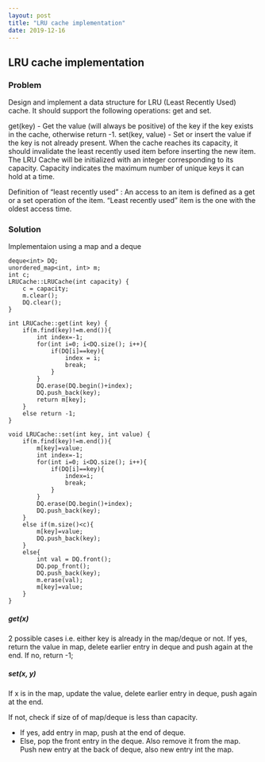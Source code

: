 ```yaml
---
layout: post
title: "LRU cache implementation"
date: 2019-12-16
---
```


## LRU cache implementation
### Problem
Design and implement a data structure for LRU (Least Recently Used) cache. It should support the following operations: get and set.

get(key) - Get the value (will always be positive) of the key if the key exists in the cache, otherwise return -1.
set(key, value) - Set or insert the value if the key is not already present. When the cache reaches its capacity, it should invalidate the least recently used item before inserting the new item.
The LRU Cache will be initialized with an integer corresponding to its capacity. Capacity indicates the maximum number of unique keys it can hold at a time.

Definition of “least recently used” : An access to an item is defined as a get or a set operation of the item. “Least recently used” item is the one with the oldest access time.


### Solution
Implementaion using a map and a deque

```
deque<int> DQ;
unordered_map<int, int> m;
int c;
LRUCache::LRUCache(int capacity) {
    c = capacity;
    m.clear();
    DQ.clear();
}

int LRUCache::get(int key) {
    if(m.find(key)!=m.end()){
        int index=-1;
        for(int i=0; i<DQ.size(); i++){
            if(DQ[i]==key){
                index = i;
                break;
            }
        }
        DQ.erase(DQ.begin()+index);
        DQ.push_back(key);
        return m[key];
    }
    else return -1;
}

void LRUCache::set(int key, int value) {
    if(m.find(key)!=m.end()){
        m[key]=value;
        int index=-1;
        for(int i=0; i<DQ.size(); i++){
            if(DQ[i]==key){
                index=i;
                break;
            }
        }
        DQ.erase(DQ.begin()+index);
        DQ.push_back(key);
    }
    else if(m.size()<c){
        m[key]=value;
        DQ.push_back(key);
    }
    else{
        int val = DQ.front();
        DQ.pop_front();
        DQ.push_back(key);
        m.erase(val);
        m[key]=value;
    }
}
```
##### get(x)
2 possible cases i.e. either key is already in the map/deque or not. If yes, return  the value in map, delete earlier entry in deque and push again at the end. If no, return -1;

##### set(x, y)
If x is in the map, update the value, delete earlier entry in deque, push again at the end.

If not, check if size of of map/deque is less than capacity.
- If yes, add entry in map, push at the end of deque.
- Else, pop the front entry in the deque. Also remove it from the map. Push new entry at the back of deque, also new entry int the map.




